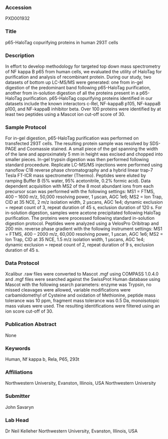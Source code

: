 ### Accession
PXD001932

### Title
p65-HaloTag copurifying proteins in human 293T cells

### Description
In effort to develop methodology for targeted top down mass spectrometry of NF kappa B p65 from human cells, we evaluated the utility of HaloTag for purification and analysis of recombinant protein. During our study, two datasets of bottom up LC-MS/MS were generated: one from in-gel digestion of the predominant band following p65-HaloTag purification, another from in-solution digestion of all the proteins present in a p65-HaloTag purification. p65-HaloTag copurifying proteins identified in our datasets include the known interactors c-Rel, NF-kappaB p105, NF-kappaB p100, and NF-kappaB inhibitor beta. Over 100 proteins were identified by at least two peptides using a Mascot ion cut-off score of 30.

### Sample Protocol
For in-gel digestion, p65-HaloTag purification was performed on transfected 293T cells. The resulting protein sample was resolved by SDS-PAGE and Coomassie stained. A small piece of the gel spanning the width of the lane and approximately 5 mm in height was excised and chopped into smaller pieces. In-gel trypsin digestion was then performed following standard proceedure. Replicate LC-MS/MS injections were performed using nanoflow C18 reverse phase chromatography and a hybrid linear trap-7 Tesla FT-ICR mass spectrometer (Thermo). Peptides were eluted by ramping Buffer B (5% water, 95% acetonitrile, 0.2% formic acid). Data dependent acquisition with MS2 of the 8 most abundant ions from each precursor scan was performed with the following settings: MS1 = FTMS, 400 – 1600 m/z, 50,000 resolving power, 1 µscan, AGC 1e6; MS2 = Ion Trap, CID at 35 NCE, 2 m/z isolation width, 2 µscans, AGC 1e4; dynamic exclusion = repeat count of 3, repeat duration of 45 s, exclusion duration of 120 s. For in-solution digestion, samples were acetone precipitated following HaloTag purification. The proteins were processed following standard in-solution digestion protocol. Peptides were analyzed using a VelosPro Oribitrap and 200 min. reverse phase gradient with the following instrument settings: MS1 = FTMS, 400 – 2000 m/z, 60,000 resolving power, 1 µscan, AGC 1e6; MS2 = Ion Trap, CID at 35 NCE, 1.5 m/z isolation width, 1 µscans, AGC 1e4; dynamic exclusion = repeat count of 2, repeat duration of 9 s, exclusion duration of 45 s.

### Data Protocol
Xcalibur .raw files were converted to Mascot .mgf using COMPASS 1.0.4.0 and .mgf files were searched against the SwissProt Human database using Mascot with the following search parameters: enzyme was Trypsin, no missed cleavages were allowed, variable modifications were carbamidomethyl of Cysteine and oxidation of Methionine, peptide mass tolerance was 10 ppm, fragment mass tolerance was 0.5 Da, monoisotopic mass values were used. The resulting identifications were filtered using an ion score cut-off of 30.

### Publication Abstract
None

### Keywords
Human, Nf kappa b, Rela, P65, 293t

### Affiliations
Northwestern University, Evanston, Illinois, USA
Northwestern University

### Submitter
John Savaryn

### Lab Head
Dr Neil Kelleher
Northwestern University, Evanston, Illinois, USA



